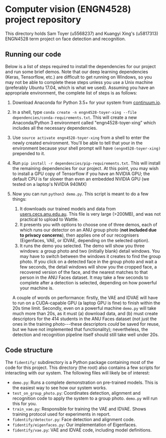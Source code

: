 # Computer vision (ENGN4528) project repository

This directory holds Sam Toyer (u5568237) and Kuangyi Xing's (u5817313) ENGN4528
term project on face detection and recognition.

## Running our code

Below is a list of steps required to install the
dependencies for our project and run some brief demos. Note that our deep
learning dependencies (Keras, Tensorflow, etc.) are difficult to get running on
Windows, so you may not be able to complete these steps unless you use a Unix
machine (preferably Ubuntu 17.04, which is what we used). Assuming you have an
appropriate environment, the complete list of steps is as follows:

1. Download Anaconda for Python 3.5+ for your system
   from [continuum.io](https://www.continuum.io/DOWNLOADS).
2. In a shell, type
   `conda create -n engn4528-toyer-xing --file dependencies/conda-requirements.txt`.
   This will create a new Anaconda/Python
   3 environment called "engn4528-toyer-xing" which includes all the necessary
   dependencies.
3. Use `source activate engn4528-toyer-xing` from a shell to enter the newly
   created environment. You'll be able to tell that your in the environment
   because your shell prompt will have `(engn4528-toyer-xing)` prepended to it.
4. Run `pip install -r dependencies/pip-requirements.txt`. This will install the
   remaining dependencies for our project. At this point, you may wish to
   install a GPU copy of Tensorflow if you have an NVIDIA GPU; the default CPU
   is far slower than even an embedded NVIDIA GPU (we tested on a laptop's
   NVIDIA 940MX)
5. Now you can run `python3 demo.py`. This script is meant to do a few things:

    1. It downloads our trained models and data from
       [users.cecs.anu.edu.au](http://users.cecs.anu.edu.au/~u5568237/engn4528/engn4528-data.zip).
       This file is very large (>200MB), and was not practical to upload to
       Wattle.
    2. It presents you with options to choose one of three demos, each of which
       runs our detector on an ANU group photo (**not included due to privacy
       concerns**), then applies one of our recognisers (Eigenfaces, VAE, or
       IDVAE, depending on the selected option).
    3. It runs the demo you selected. The demo will show you three windows: a
       group photo and two (initially blank) detail windows. You may have to
       switch between the windows it creates to find the group photo. If you
       click on a detected face in the group photo and wait a few seconds, the
       detail windows will show you the cropped face, a recovered version of the
       face, and the nearest matches to that person in the ANU Faces dataset. It
       may take a few seconds to complete after a detection is selected,
       depending on how powerful your machine is.

   A couple of words on performance: firstly, the VAE and IDVAE will have to run
   on a CUDA-capable GPU (a laptop GPU is fine) to finish within the 20s time
   limit. Secondly, even on a powerful machine `demo.py` will take much more
   than 20s, as it must (a) download data, and (b) must create descriptors for
   the 414 students in the ANU Faces dataset (not just the ones in the training
   photo---these descriptors *could* be saved for reuse, but we have not
   implemented that functionality); nevertheless, the detection and recognition
   pipeline itself should still take well under 20s.

## Code structure

The `fidentify/` subdirectory is a Python package containing most of the code
for this project. This directory (the root) also contains a few scripts for
interacting with our system. The following files will likely be of interest:

- `demo.py`: Runs a complete demonstration on pre-trained models. This is the
  easiest way to see how our system works.
- `test_on_group_photo.py`: Coordinates detection, alignment and recognition
  code to apply the system to a group photo. `demo.py` will run this for you.
- `train_vae.py`: Responsible for training the VAE and IDVAE. Shows training
  protocol used for experiments in report.
- `fidentify/detector.py`: Face detection and alignment code.
- `fidentify/eigenfaces.py`: Our implementation of Eigenfaces.
- `fidentify/vae.py`: VAE and IDVAE code, including model definitions.
